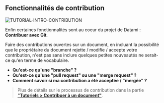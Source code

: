 ## Fonctionnalités de contribution

<div>
  <img
    alt="TUTORIAL-INTRO-CONTRIBUTION"
    src="https://raw.githubusercontent.com/multi-coop/vizboard-website-content/main/images/tutorial/commented/tutorial-contribution.png"
    />
</div>

Enfin certaines fonctionnalités sont au coeur du projet de Datami : **Contribuer avec Git**.

Faire des contributions ouvertes sur un document, en incluant la possibilité que le propriétaire du document rejette / modifie / accepte votre contribution, n'est pas sans inclure quelques petites nouveautés ne serait-ce qu'en terme de vocabulaire.

- **Qu'est-ce qu'une "branche" ?**
- **Qu'est-ce qu'une "pull request" ou une "merge request" ?**
- **Comment savoir si ma contribution a été acceptée / "mergée" ?**

> Plus de détails sur le processus de contribution dans la partie **["Tutoriels > Contribuer à un document"](/tutorial-contribution)**.
